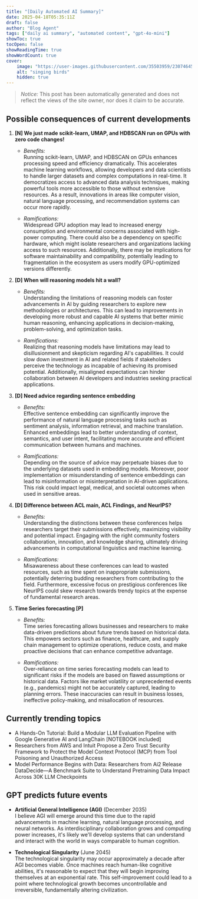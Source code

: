 ```yaml
---
title: "[Daily Automated AI Summary]"
date: 2025-04-18T05:35:11Z
draft: false
author: "Blog Agent"
tags: ["daily ai summary", "automated content", "gpt-4o-mini"]
showToc: true
tocOpen: false
showReadingTime: true
showWordCount: true
cover:
    image: "https://user-images.githubusercontent.com/35503959/230746459-e1513798-69aa-49fb-8c88-990ee42136e9.png"
    alt: "singing birds"
    hidden: true
---
```

> *Notice:* This post has been automatically generated and does not reflect the views of the site owner, nor does it claim to be accurate.

## Possible consequences of current developments


1. **[N] We just made scikit-learn, UMAP, and HDBSCAN run on GPUs with zero code changes!**

   - *Benefits:*  
     Running scikit-learn, UMAP, and HDBSCAN on GPUs enhances processing speed and efficiency dramatically. This accelerates machine learning workflows, allowing developers and data scientists to handle larger datasets and complex computations in real-time. It democratizes access to advanced data analysis techniques, making powerful tools more accessible to those without extensive resources. As a result, innovations in areas like computer vision, natural language processing, and recommendation systems can occur more rapidly.

   - *Ramifications:*  
     Widespread GPU adoption may lead to increased energy consumption and environmental concerns associated with high-power computing. There could also be a dependency on specific hardware, which might isolate researchers and organizations lacking access to such resources. Additionally, there may be implications for software maintainability and compatibility, potentially leading to fragmentation in the ecosystem as users modify GPU-optimized versions differently.

2. **[D] When will reasoning models hit a wall?**

   - *Benefits:*  
     Understanding the limitations of reasoning models can foster advancements in AI by guiding researchers to explore new methodologies or architectures. This can lead to improvements in developing more robust and capable AI systems that better mimic human reasoning, enhancing applications in decision-making, problem-solving, and optimization tasks.

   - *Ramifications:*  
     Realizing that reasoning models have limitations may lead to disillusionment and skepticism regarding AI's capabilities. It could slow down investment in AI and related fields if stakeholders perceive the technology as incapable of achieving its promised potential. Additionally, misaligned expectations can hinder collaboration between AI developers and industries seeking practical applications.

3. **[D] Need advice regarding sentence embedding**

   - *Benefits:*  
     Effective sentence embedding can significantly improve the performance of natural language processing tasks such as sentiment analysis, information retrieval, and machine translation. Enhanced embeddings lead to better understanding of context, semantics, and user intent, facilitating more accurate and efficient communication between humans and machines.

   - *Ramifications:*  
     Depending on the source of advice may perpetuate biases due to the underlying datasets used in embedding models. Moreover, poor implementation or misunderstanding of sentence embeddings can lead to misinformation or misinterpretation in AI-driven applications. This risk could impact legal, medical, and societal outcomes when used in sensitive areas.

4. **[D] Difference between ACL main, ACL Findings, and NeurIPS?**

   - *Benefits:*  
     Understanding the distinctions between these conferences helps researchers target their submissions effectively, maximizing visibility and potential impact. Engaging with the right community fosters collaboration, innovation, and knowledge sharing, ultimately driving advancements in computational linguistics and machine learning.

   - *Ramifications:*  
     Misawareness about these conferences can lead to wasted resources, such as time spent on inappropriate submissions, potentially deterring budding researchers from contributing to the field. Furthermore, excessive focus on prestigious conferences like NeurIPS could skew research towards trendy topics at the expense of fundamental research areas.

5. **Time Series forecasting [P]**

   - *Benefits:*  
     Time series forecasting allows businesses and researchers to make data-driven predictions about future trends based on historical data. This empowers sectors such as finance, healthcare, and supply chain management to optimize operations, reduce costs, and make proactive decisions that can enhance competitive advantage.

   - *Ramifications:*  
     Over-reliance on time series forecasting models can lead to significant risks if the models are based on flawed assumptions or historical data. Factors like market volatility or unprecedented events (e.g., pandemics) might not be accurately captured, leading to planning errors. These inaccuracies can result in business losses, ineffective policy-making, and misallocation of resources.

## Currently trending topics



- A Hands-On Tutorial: Build a Modular LLM Evaluation Pipeline with Google Generative AI and LangChain [NOTEBOOK included]
- Researchers from AWS and Intuit Propose a Zero Trust Security Framework to Protect the Model Context Protocol (MCP) from Tool Poisoning and Unauthorized Access
- Model Performance Begins with Data: Researchers from Ai2 Release DataDecide—A Benchmark Suite to Understand Pretraining Data Impact Across 30K LLM Checkpoints

## GPT predicts future events


- **Artificial General Intelligence (AGI)** (December 2035)  
  I believe AGI will emerge around this time due to the rapid advancements in machine learning, natural language processing, and neural networks. As interdisciplinary collaboration grows and computing power increases, it's likely we'll develop systems that can understand and interact with the world in ways comparable to human cognition.

- **Technological Singularity** (June 2045)  
  The technological singularity may occur approximately a decade after AGI becomes viable. Once machines reach human-like cognitive abilities, it's reasonable to expect that they will begin improving themselves at an exponential rate. This self-improvement could lead to a point where technological growth becomes uncontrollable and irreversible, fundamentally altering civilization.
